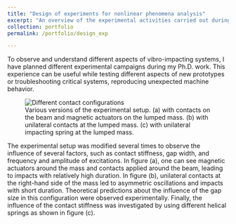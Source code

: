 ```yaml
---
title: "Design of experiments for nonlinear phenomena analysis"
excerpt: "An overview of the experimental activities carried out during my Ph.D."
collection: portfolio
permalink: /portfolio/design_exp

---
```


To observe and understand different aspects of vibro-impacting systems, I have planned different experimental campaigns during my Ph.D. work. This experience can be useful while testing different aspects of new prototypes or troubleshooting critical systems, reproducing unexpected machine behavior.

<figure>
  <img src="{{site.url}}/images/projects/beam_config.png" alt="Different contact configurations"/>
  <figcaption>Various versions of the experimental setup. (a) with contacts on the beam and magnetic actuators on the lumped mass. (b) with unilateral contacts at the lumped mass. (c) with unilateral impacting spring at the lumped mass.</figcaption>
</figure>

The experimental setup was modified several times to observe the influence of several factors, such as contact stiffness, gap width, and frequency and amplitude of excitations. In figure (a), one can see magnetic actuators around the mass and contacts applied around the beam, leading to impacts with relatively high duration. In figure (b), unilateral contacts at the right-hand side of the mass led to asymmetric oscillations and impacts with short duration. Theoretical predictions about the influence of the gap size in this configuration were observed experimentally. Finally, the influence of the contact stiffness was investigated by using different helical springs as shown in figure (c).
